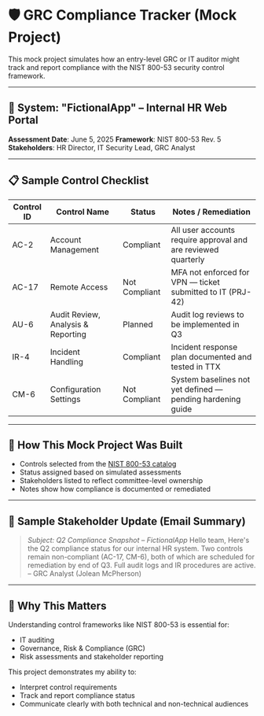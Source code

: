 # 🛡️ GRC Compliance Tracker (Mock Project)

This mock project simulates how an entry-level GRC or IT auditor might track and report compliance with the NIST 800-53 security control framework.

---

## 🔧 System: "FictionalApp" – Internal HR Web Portal

**Assessment Date**: June 5, 2025
**Framework**: NIST 800-53 Rev. 5
**Stakeholders**: HR Director, IT Security Lead, GRC Analyst

---

## 📋 Sample Control Checklist

| Control ID | Control Name | Status | Notes / Remediation |
|------------|----------------------------------|---------------|----------------------|
| AC-2 | Account Management | Compliant | All user accounts require approval and are reviewed quarterly |
| AC-17 | Remote Access | Not Compliant | MFA not enforced for VPN — ticket submitted to IT (PRJ-42) |
| AU-6 | Audit Review, Analysis & Reporting| Planned | Audit log reviews to be implemented in Q3 |
| IR-4 | Incident Handling | Compliant | Incident response plan documented and tested in TTX |
| CM-6 | Configuration Settings | Not Compliant | System baselines not yet defined — pending hardening guide |

---

## 🧠 How This Mock Project Was Built

- Controls selected from the [NIST 800-53 catalog](https://nvd.nist.gov/800-53)
- Status assigned based on simulated assessments
- Stakeholders listed to reflect committee-level ownership
- Notes show how compliance is documented or remediated

---

## 🧾 Sample Stakeholder Update (Email Summary)

> *Subject: Q2 Compliance Snapshot – FictionalApp*
> Hello team,
> Here's the Q2 compliance status for our internal HR system. Two controls remain non-compliant (AC-17, CM-6), both of which are scheduled for remediation by end of Q3. Full audit logs and IR procedures are active.
> – GRC Analyst (Jolean McPherson)

---

## 📌 Why This Matters

Understanding control frameworks like NIST 800-53 is essential for:
- IT auditing
- Governance, Risk & Compliance (GRC)
- Risk assessments and stakeholder reporting

This project demonstrates my ability to:
- Interpret control requirements
- Track and report compliance status
- Communicate clearly with both technical and non-technical audiences
